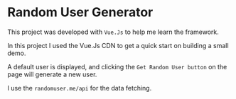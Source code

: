# Random User Generator

This project was developed with `Vue.Js` to help me learn the framework.

In this project I used the Vue.Js CDN to get a quick start on building a small demo.

A default user is displayed, and clicking the `Get Random User button` on the page will generate a new user.

I use the `randomuser.me/api` for the data fetching.
